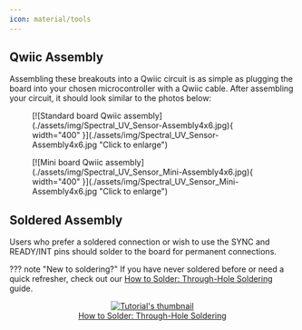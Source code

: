 ```yaml
---
icon: material/tools
---
```


## Qwiic Assembly

Assembling these breakouts into a Qwiic circuit is as simple as plugging the board into your chosen microcontroller with a Qwiic cable. After assembling your circuit, it should look similar to the photos below:

<div class="grid" markdown>

<div markdown>
<figure markdown>
[![Standard board Qwiic assembly](./assets/img/Spectral_UV_Sensor-Assembly4x6.jpg){ width="400" }](./assets/img/Spectral_UV_Sensor-Assembly4x6.jpg "Click to enlarge")
</figure>
</div>

<div markdown>
<figure markdown>
[![Mini board Qwiic assembly](./assets/img/Spectral_UV_Sensor_Mini-Assembly4x6.jpg){ width="400" }](./assets/img/Spectral_UV_Sensor_Mini-Assembly4x6.jpg "Click to enlarge")
</figure>
</div>

</div>

## Soldered Assembly

Users who prefer a soldered connection or wish to use the SYNC and READY/INT pins should solder to the board for permanent connections.

??? note "New to soldering?"
	If you have never soldered before or need a quick refresher, check out our [How to Solder: Through-Hole Soldering](https://learn.sparkfun.com/tutorials/how-to-solder-through-hole-soldering) guide.
	<p align="center">
		<a href="https://learn.sparkfun.com/tutorials/5">
		<img src="https://cdn.sparkfun.com/c/264-148/assets/e/3/9/9/4/51d9fbe1ce395f7a2a000000.jpg" alt="Tutorial's thumbnail"><br>
        How to Solder: Through-Hole Soldering</a>
	</p>

